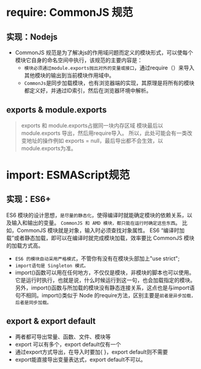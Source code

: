 
require: CommonJS 规范
=======
实现：Nodejs
-------

+ CommonJS 规范是为了解决js的作用域问题而定义的模块形式，可以使每个模块它自身的命名空间中执行，该规范的主要内容是：
    + `模块必须通过module.exports抛出对外的变量或接口`，通过require（）来导入其他模块的输出到当前模块作用域中。
    + `CommonJs`是同步加载模块，也有浏览器端的实现，其原理是将所有的模块都定义好，并通过ID索引，然后在浏览器环境中解析。

exports & module.exports
-------

> exports 和 module.exports占据同一块内存区域
模块最后以 module.exports 导出，然后用require导入。
所以，此处可能会有一类改变地址的操作例如 exports = null，最后导出都不会生效，以module.exports为准。


import: ESMAScript规范
=======
实现：ES6+
-------

ES6 模块的设计思想，`是尽量的静态化`，使得编译时就能确定模块的依赖关系，以及输入和输出的变量。
 `CommonJS 和 AMD 模块，都只能在运行时确定这些东西`。
比如，CommonJS 模块就是对象，输入时必须查找对象属性。
ES6 “编译时加载”或者静态加载，即可以在编译时就完成模块加载，效率要比 CommonJS 模块的加载方式高。

+ `ES6 的模块自动采用严格模式`，不管你有没有在模块头部加上"use strict";
+ `import语句是 Singleton 模式。`
+ import()函数可以用在任何地方，不仅仅是模块，非模块的脚本也可以使用。
它是运行时执行，也就是说，什么时候运行到这一句，也会加载指定的模块。另外，import()函数与所加载的模块没有静态连接关系，这点也是与import语句不相同。import()类似于 Node 的require方法，区别主要是`前者是异步加载，后者是同步加载。`


export & export default
-------
+ 两者都可导出常量、函数、文件、模块等
+ export 可以有多个，export default仅有一个
+ 通过export方式导出，在导入时要加{ }，export default则不需要
+ export能直接导出变量表达式，export default不可以。
